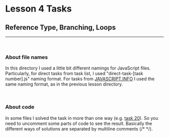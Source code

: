 # Lesson 4 Tasks

## Reference Type, Branching, Loops

---

&nbsp;

### About file names

In this directory I used a little bit different namings for JavaScript files. Particularly, for direct tasks from task list, I used "direct-task-[task number].js" naming format.
For tasks from [JAVASCRIPT.INFO](https://javascript.info/) I used the same naming format, as in the previous lesson directory.

&nbsp;

### About code

In some files I solved the task in more than one way (e.g. [task 20](https://github.com/Arthur-Gyulabyan/ACA-Bootcamp-Tasks/blob/main/lesson-004/direct-task-20.js)). So you need to uncomment some parts of code to see the result․ Basically the different ways of solutions are separated by multiline comments (/\* \*/).
